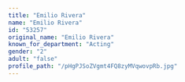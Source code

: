 ```yaml
---
title: "Emilio Rivera"
name: "Emilio Rivera"
id: "53257"
original_name: "Emilio Rivera"
known_for_department: "Acting"
gender: "2"
adult: "false"
profile_path: "/pHgPJSoZVgmt4FQ8zyMVqwovpRb.jpg"
---
```

